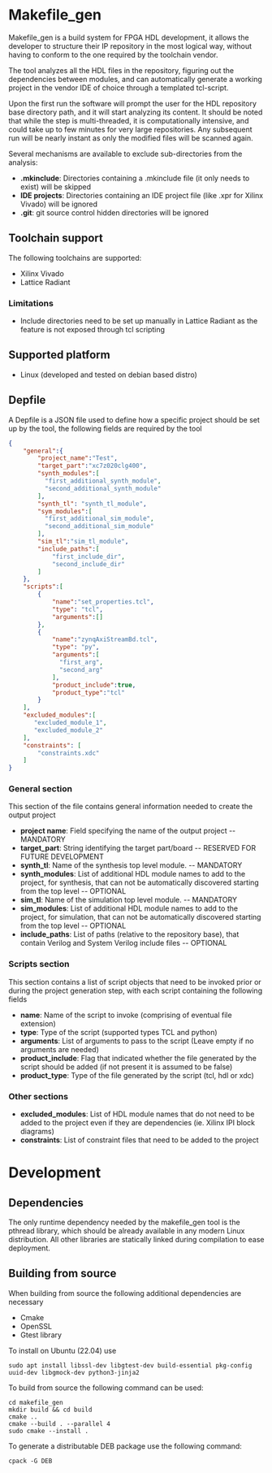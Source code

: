 # Makefile_gen

Makefile_gen is a build system for FPGA HDL development, it allows the developer to structure their
IP repository in the most logical way, without having to conform to the one required by the toolchain vendor.

The tool analyzes all the HDL files in the repository, figuring out the dependencies between modules, and can automatically generate 
a working project in the vendor IDE of choice through a templated tcl-script.

Upon the first run the software will prompt the user for the HDL repository base directory path, and it will start analyzing its content.
It should be noted that while the step is multi-threaded, it is computationally intensive, and could take up to few minutes for very large repositories.
Any subsequent run will be nearly instant as only the modified files will be scanned again.

Several mechanisms are available to exclude sub-directories from the analysis:

- **.mkinclude**: Directories containing a .mkinclude file (it only needs to exist) will be skipped
- **IDE projects**: Directories containing an IDE project file (like .xpr for Xilinx Vivado) will be ignored
- **.git**: git source control hidden directories will be ignored

## Toolchain support

The following toolchains are supported:

- Xilinx Vivado
- Lattice Radiant

### Limitations

- Include directories need to be set up manually in Lattice Radiant as the feature is not exposed through tcl scripting

## Supported platform

- Linux (developed and tested on debian based distro)

## Depfile

A Depfile is a JSON file used to define how a specific project should be set up by the tool, the following fields are
required by the tool

```json
{
    "general":{
        "project_name":"Test",
        "target_part":"xc7z020clg400",
	    "synth_modules":[
          "first_additional_synth_module", 
          "second_additional_synth_module"
        ],
        "synth_tl": "synth_tl_module",
        "sym_modules":[
          "first_additional_sim_module",
          "second_additional_sim_module"
        ],
        "sim_tl":"sim_tl_module",
        "include_paths":[
            "first_include_dir",
            "second_include_dir"
        ]
    },
    "scripts":[
        {
            "name":"set_properties.tcl",
            "type": "tcl",
            "arguments":[]
        },
        {
            "name":"zynqAxiStreamBd.tcl",
            "type": "py",
            "arguments":[
              "first_arg",
              "second_arg"
            ],
            "product_include":true,
            "product_type":"tcl"
        }
    ],
    "excluded_modules":[
       "excluded_module_1",
       "excluded_module_2"
    ],
    "constraints": [
        "constraints.xdc"
    ]
}
```

### General section
This section of the file contains general information needed to create the output project

- **project name**: Field specifying the name of the output project -- MANDATORY
- **target_part**: String identifying the target part/board -- RESERVED FOR FUTURE DEVELOPMENT
- **synth_tl**: Name of the synthesis top level module. -- MANDATORY
- **synth_modules**: List of additional HDL module names to add to the project, for synthesis, that can not be automatically discovered starting from the top level -- OPTIONAL
- **sim_tl**: Name of the simulation top level module. -- MANDATORY
- **sim_modules**: List of additional HDL module names to add to the project,  for simulation, that can not be automatically discovered starting from the top level -- OPTIONAL
- **include_paths**: List of paths (relative to the repository base), that contain Verilog and System Verilog include files -- OPTIONAL

### Scripts section
This section contains a list of script objects that need to be invoked prior or during the project generation step, with each script containing the following fields

- **name**: Name of the script to invoke (comprising of eventual file extension)
- **type**: Type of the script (supported types TCL and python)
- **arguments**: List of arguments to pass to the script (Leave empty if no arguments are needed) 
- **product_include**: Flag that indicated whether the file generated by the script should be added (if not present it is assumed to be false)
- **product_type**: Type of the file generated by the script (tcl, hdl or xdc)

### Other sections

- **excluded_modules**: List of HDL module names that do not need to be added to the project even if they are dependencies (ie. Xilinx IPI block diagrams)
- **constraints**: List of constraint files that need to be added to the project


# Development

## Dependencies

The only runtime dependency needed by the makefile_gen tool is the pthread library, which should be already available in any modern Linux distribution.
All other libraries are statically linked during compilation to ease deployment.


## Building from source

When building from source the following additional dependencies are necessary

- Cmake
- OpenSSL
- Gtest library

To install on Ubuntu (22.04) use
```shell
sudo apt install libssl-dev libgtest-dev build-essential pkg-config uuid-dev libgmock-dev python3-jinja2
```

To build from source the following command can be used:

```shell
cd makefile_gen
mkdir build && cd build
cmake ..
cmake --build . --parallel 4
sudo cmake --install .
```
To generate a distributable DEB package use the following command:

```shell
cpack -G DEB
```
